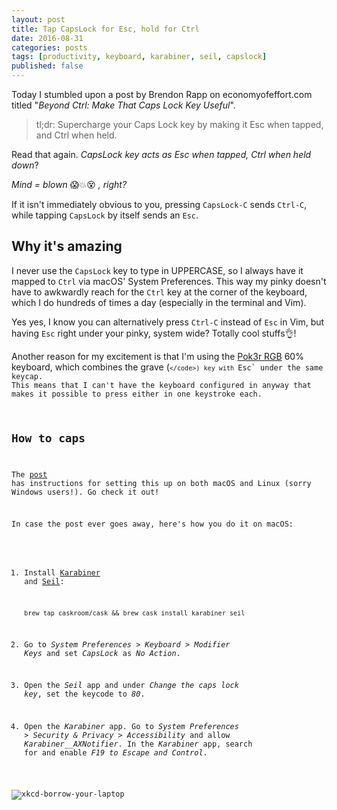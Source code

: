 ```yaml
---
layout: post
title: Tap CapsLock for Esc, hold for Ctrl
date: 2016-08-31
categories: posts
tags: [productivity, keyboard, karabiner, seil, capslock]
published: false
---
```


Today I stumbled upon a post by Brendon Rapp on economyofeffort.com titled "_Beyond Ctrl: Make That Caps Lock Key Useful_".

> tl;dr: Supercharge your Caps Lock key by making it Esc when tapped, and Ctrl when held.

Read that again. _CapsLock key acts as Esc when tapped, Ctrl when held down_?

_Mind = blown_ 😱💥😵 _, right?_

If it isn't immediately obvious to you, pressing `CapsLock-C` sends `Ctrl-C`, while tapping `CapsLock` by itself sends an `Esc`.

## Why it's amazing

I never use the `CapsLock` key to type in UPPERCASE, so I always have it mapped to `Ctrl` via macOS' System Preferences. This way my pinky doesn't have to awkwardly reach for the `Ctrl` key at the corner of the keyboard, which I do hundreds of times a day (especially in the terminal and Vim).

Yes yes, I know you can alternatively press `Ctrl-C` instead of `Esc` in Vim, but having `Esc` right under your pinky, system wide? Totally cool stuffs👌!

Another reason for my excitement is that I'm using the [Pok3r RGB](https://www.instagram.com/p/BJMSxxxBUW4/?taken-by=_sonph) 60% keyboard, which combines the grave (<code>`</code>) key with `Esc` under the same keycap. This means that I can't have the keyboard configured in anyway that makes it possible to press either in one keystroke each.

## How to caps

The [post][1] has instructions for setting this up on both macOS and Linux (sorry Windows users!). Go check it out!

In case the post ever goes away, here's how you do it on macOS:

1. Install [Karabiner][2] and [Seil][3]:

    ```
    brew tap caskroom/cask && brew cask install karabiner seil
    ```

2. Go to _System Preferences > Keyboard > Modifier Keys_ and set _CapsLock_ as _No Action_.
3. Open the _Seil_ app and under _Change the caps lock key_, set the keycode to _80_.
4. Open the _Karabiner_ app. Go to _System Preferences > Security & Privacy > Accessibility_ and allow _Karabiner__AXNotifier_. In the _Karabiner_ app, search for and enable _F19 to Escape and Control_.

<img class="no-shadow" alt="xkcd-borrow-your-laptop" src="https://imgs.xkcd.com/comics/borrow_your_laptop.png">

[1]: http://www.economyofeffort.com/2014/08/11/beyond-ctrl-remap-make-that-caps-lock-key-useful/
[2]: https://pqrs.org/osx/karabiner/
[3]: https://pqrs.org/osx/karabiner/seil.html.en
